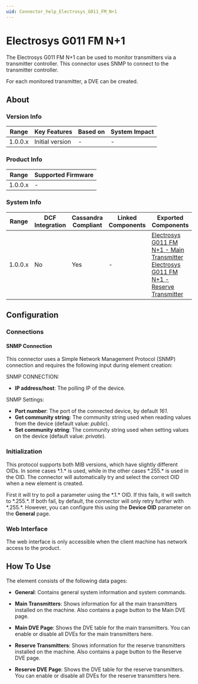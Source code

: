 ```yaml
---
uid: Connector_help_Electrosys_G011_FM_N+1
---
```


# Electrosys G011 FM N+1

The Electrosys G011 FM N+1 can be used to monitor transmitters via a transmitter controller. This connector uses SNMP to connect to the transmitter controller.

For each monitored transmitter, a DVE can be created.

## About

### Version Info

| **Range** | **Key Features** | **Based on** | **System Impact** |
|-----------|------------------|--------------|-------------------|
| 1.0.0.x   | Initial version  | \-           | \-                |

### Product Info

| **Range** | **Supported Firmware** |
|-----------|------------------------|
| 1.0.0.x   | \-                     |

### System Info

| **Range** | **DCF Integration** | **Cassandra Compliant** | **Linked Components** | **Exported Components**                                                                                                                                                                                                                             |
|-----------|---------------------|-------------------------|-----------------------|-----------------------------------------------------------------------------------------------------------------------------------------------------------------------------------------------------------------------------------------------------|
| 1.0.0.x   | No                  | Yes                     | \-                    | [Electrosys G011 FM N+1 - Main Transmitter](/Driver%20Help/Electrosys%20G011%20FM%20N+1%20-%20Main%20Transmitter.aspx) [Electrosys G011 FM N+1 - Reserve Transmitter](xref:Connector_help_Electrosys_G011_FM_N%2B1_-_Reserve_Transmitter) |

## Configuration

### Connections

#### SNMP Connection

This connector uses a Simple Network Management Protocol (SNMP) connection and requires the following input during element creation:

SNMP CONNECTION:

- **IP address/host**: The polling IP of the device.

SNMP Settings:

- **Port number**: The port of the connected device, by default *161*.
- **Get community string**: The community string used when reading values from the device (default value: *public*).
- **Set community string**: The community string used when setting values on the device (default value: *private*).

### Initialization

This protocol supports both MIB versions, which have slightly different OIDs. In some cases \*.1.\* is used, while in the other cases \*.255.\* is used in the OID. The connector will automatically try and select the correct OID when a new element is created.

First it will try to poll a parameter using the \*.1.\* OID. If this fails, it will switch to \*.255.\*. If both fail, by default, the connector will only retry further with \*.255.\*. However, you can configure this using the **Device OID** parameter on the **General** page.

### Web Interface

The web interface is only accessible when the client machine has network access to the product.

## How To Use

The element consists of the following data pages:

- **General**: Contains general system information and system commands.

- **Main Transmitters**: Shows information for all the main transmitters installed on the machine. Also contains a page button to the Main DVE page.

- **Main DVE Page**: Shows the DVE table for the main transmitters. You can enable or disable all DVEs for the main transmitters here.

- **Reserve Transmitters**: Shows information for the reserve transmitters installed on the machine. Also contains a page button to the Reserve DVE page.

- **Reserve DVE Page**: Shows the DVE table for the reserve transmitters. You can enable or disable all DVEs for the reserve transmitters here.
